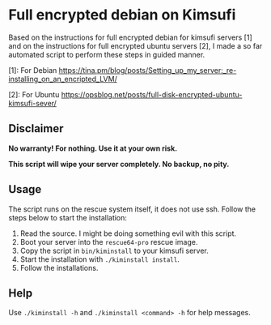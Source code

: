 # Full encrypted debian on Kimsufi

Based on the instructions for full encrypted debian for kimsufi servers [1]
and on the instructions for full encrypted ubuntu servers [2], I made a so
far automated script to perform these steps in guided manner.

[1]: For Debian https://tina.pm/blog/posts/Setting_up_my_server:_re-installing_on_an_encripted_LVM/

[2]: For Ubuntu https://opsblog.net/posts/full-disk-encrypted-ubuntu-kimsufi-sever/

## Disclaimer

**No warranty! For nothing. Use it at your own risk.**

**This script will wipe your server completely. No backup, no pity.**

## Usage

The script runs on the rescue system itself, it does not use ssh. Follow the
steps below to start the installation:

1. Read the source. I might be doing something evil with this script.
2. Boot your server into the `rescue64-pro` rescue image.
3. Copy the script in `bin/kiminstall` to your kimsufi server.
4. Start the installation with `./kiminstall install`.
5. Follow the installations.

## Help

Use `./kiminstall -h` and `./kiminstall <command> -h` for help messages.
